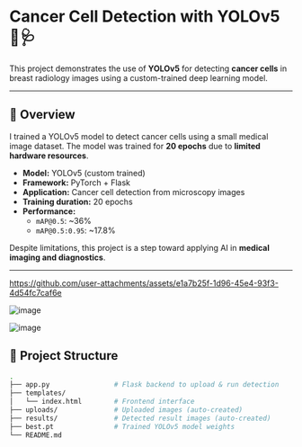 # Cancer Cell Detection with YOLOv5 🧬🩺

This project demonstrates the use of **YOLOv5** for detecting **cancer cells** in breast radiology images using a custom-trained deep learning model.



---

## 🧠 Overview

I trained a YOLOv5 model to detect cancer cells using a small medical image dataset. The model was trained for **20 epochs** due to **limited hardware resources**.

- **Model:** YOLOv5 (custom trained)
- **Framework:** PyTorch + Flask
- **Application:** Cancer cell detection from microscopy images
- **Training duration:** 20 epochs  
- **Performance:**  
  - `mAP@0.5`: ~36%  
  - `mAP@0.5:0.95`: ~17.8%

Despite limitations, this project is a step toward applying AI in **medical imaging and diagnostics**.

---


https://github.com/user-attachments/assets/e1a7b25f-1d96-45e4-93f3-4d54fc7caf6e



![image](https://github.com/user-attachments/assets/1026b32d-8852-4f0b-a2e7-c19d55ffc915)

![image](https://github.com/user-attachments/assets/5686eec6-a75d-4ade-bb6d-c47b3d884f4b)

## 📂 Project Structure

```bash
.
├── app.py                # Flask backend to upload & run detection
├── templates/
│   └── index.html        # Frontend interface
├── uploads/              # Uploaded images (auto-created)
├── results/              # Detected result images (auto-created)
├── best.pt               # Trained YOLOv5 model weights
└── README.md

